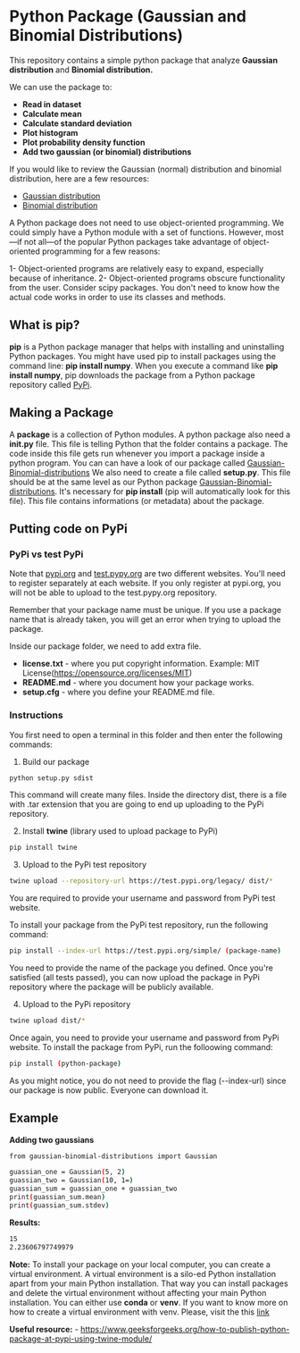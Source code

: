 # Python Package (Gaussian and Binomial Distributions)

This repository contains a simple python package that analyze **Gaussian distribution** and **Binomial distribution.**

We can use the package to:
* **Read in dataset**
* **Calculate mean**
* **Calculate standard deviation**
* **Plot histogram**
* **Plot probability density function**
* **Add two gaussian (or binomial) distributions**

If you would like to review the Gaussian (normal) distribution and binomial distribution, here are a few resources:
* [Gaussian distribution](https://en.wikipedia.org/wiki/Normal_distribution)
* [Binomial distribution](https://en.wikipedia.org/wiki/Binomial_distribution)

A Python package does not need to use object-oriented programming. We could simply have a Python module with a set of functions. However, most—if not all—of the popular Python packages take advantage of object-oriented programming for a few reasons:

1- Object-oriented programs are relatively easy to expand, especially because of inheritance.
2- Object-oriented programs obscure functionality from the user. Consider scipy packages. You don't need to know how the actual code works in order to use its classes and methods.


## What is pip?

**pip** is a Python package manager that helps with installing and uninstalling Python packages. You might have used pip to install packages using the command line: **pip install numpy**. When you execute a command like **pip install numpy**, pip downloads the package from a Python package repository called [PyPi](https://pypi.org/).


## Making a Package

A **package** is a collection of Python modules. A python package also need a **__init__.py** file. This file is telling Python that the folder contains a package. The code inside this file gets run whenever you import a package inside a python program. You can can have a look of our package called [Gaussian-Binomial-distributions](./Gaussian-Binomial-distributions)
We also need to create a file called **setup.py**. This file should be at the same level as our Python package [Gaussian-Binomial-distributions](./Gaussian-Binomial-distributions). It's necessary for **pip install** (pip will automatically look for this file). This file contains informations (or metadata) about the package.


## Putting code on PyPi

### PyPi vs test PyPi

Note that [pypi.org](https://pypi.org/) and [test.pypy.org](https://test.pypi.org/) are two different websites. You'll need to register separately at each website. If you only register at pypi.org, you will not be able to upload to the test.pypy.org repository.

Remember that your package name must be unique. If you use a package name that is already taken, you will get an error when trying to upload the package.

Inside our package folder, we need to add extra file.
* **license.txt** - where you put copyright information. Example: MIT License(https://opensource.org/licenses/MIT)
* **README.md** - where you document how your package works.
* **setup.cfg** - where you define your README.md file.

### Instructions

You first need to open a terminal in this folder and then enter the following commands:

1. Build our package
```bash
python setup.py sdist 
```
This command will create many files. Inside the directory dist, there is a file with .tar extension that you are going to end up uploading to the PyPi repository.

2. Install **twine** (library used to upload package to PyPi)
```bash
pip install twine
```

3. Upload to the PyPi test repository
```bash
twine upload --repository-url https://test.pypi.org/legacy/ dist/*
```
You are required to provide your username and password from PyPi test website.

To install your package from the PyPi test repository, run the following command:
```bash
pip install --index-url https://test.pypi.org/simple/ (package-name)
```
You need to provide the name of the package you defined.
Once you're satisfied (all tests passed), you can now upload the package in PyPi repository where the package will be publicly available.

4. Upload to the PyPi repository
```bash
twine upload dist/*
```
Once again, you need to provide your username and password from PyPi website.
To install the package from PyPi, run the folloowing command:
```bash
pip install (python-package)
```
As you might notice, you do not need to provide the flag (--index-url) since our package is now public. Everyone can download it.


## Example

**Adding two gaussians**

```bash
from gaussian-binomial-distributions import Gaussian

guassian_one = Gaussian(5, 2)
guassian_two = Gaussian(10, 1=)
guassian_sum = guassian_one + guassian_two
print(guassian_sum.mean)
print(guassian_sum.stdev)
```
**Results:**

```bash
15
2.23606797749979
```

**Note:** To install your package on your local computer, you can create a virtual environment. A virtual environment is a silo-ed Python installation apart from your main Python installation. That way you can install packages and delete the virtual environment without affecting your main Python installation.
You can either use **conda** or **venv**.
If you want to know more on how to create a virtual environment with venv. Please, visit the this [link](https://www.freecodecamp.org/news/how-to-setup-virtual-environments-in-python/)


**Useful resource:** - https://www.geeksforgeeks.org/how-to-publish-python-package-at-pypi-using-twine-module/